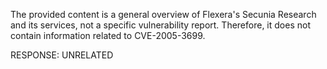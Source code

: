 The provided content is a general overview of Flexera's Secunia Research and its services, not a specific vulnerability report. Therefore, it does not contain information related to CVE-2005-3699.

RESPONSE: UNRELATED